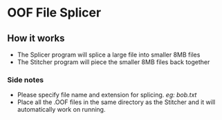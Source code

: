 # OOF File Splicer

## How it works
- The Splicer program will splice a large file into smaller 8MB files
- The Stitcher program will piece the smaller 8MB files back together

### Side notes
- Please specify file name and extension for splicing. *eg: bob.txt*
- Place all the .OOF files in the same directory as the Stitcher and it will automatically work on running.
